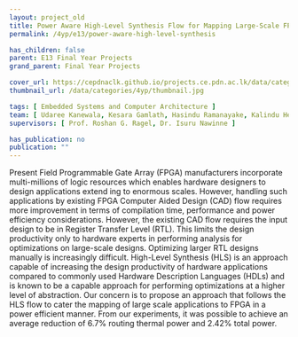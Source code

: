 ```yaml
---
layout: project_old
title: Power Aware High-Level Synthesis Flow for Mapping Large-Scale FPGA Designs
permalink: /4yp/e13/power-aware-high-level-synthesis

has_children: false
parent: E13 Final Year Projects
grand_parent: Final Year Projects

cover_url: https://cepdnaclk.github.io/projects.ce.pdn.ac.lk/data/categories/4yp/cover_page.jpg
thumbnail_url: /data/categories/4yp/thumbnail.jpg

tags: [	Embedded Systems and Computer Architecture ]
team: [ Udaree Kanewala, Kesara Gamlath, Hasindu Ramanayake, Kalindu Herath ]
supervisors: [ Prof. Roshan G. Ragel, Dr. Isuru Nawinne ]

has_publication: no
publication: ""
---
```


Present Field Programmable Gate Array (FPGA) manufacturers incorporate multi-millions of logic resources which enables hardware designers to design applications extend ing to enormous scales. However, handling such applications by existing FPGA Computer Aided Design (CAD) flow requires more improvement in terms of compilation time, performance and power efficiency considerations. However, the existing CAD flow requires the input design to be in Register Transfer Level (RTL). This limits the design productivity only to hardware experts in performing analysis for optimizations on large-scale designs. Optimizing larger RTL designs manually is increasingly difficult. High-Level Synthesis (HLS) is an approach capable of increasing the design productivity of hardware applications compared to commonly used Hardware Description Languages (HDLs) and is known to be a capable approach for performing optimizations at a higher level of abstraction. Our concern is to propose an approach that follows the HLS flow to cater the mapping of large scale applications to FPGA in a power efficient manner. From our experiments, it was possible to achieve an average reduction of 6.7% routing thermal power and 2.42% total power.